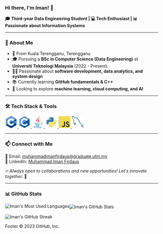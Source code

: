 ### Hi there, I'm Iman! 👋

**🎓 Third-year Data Engineering Student | 💻 Tech Enthusiast | 📊 Passionate about Information Systems**

---

### 🚀 About Me

- 📍 From Kuala Terengganu, Terengganu
- 🎓 Pursuing a **BSc in Computer Science (Data Engineering)** at **Universiti Teknologi Malaysia** (2022 - Present)
- 👨‍💻 Passionate about **software development, data analytics, and system design**
- 📚 Currently learning **GitHub fundamentals & C++**
- 🎯 Looking to explore **machine learning, cloud computing, and AI**

---

### 🛠️ Tech Stack & Tools

<p align="left">
  <a href="https://www.w3schools.com/cpp/" target="_blank" rel="noreferrer">
    <img src="https://raw.githubusercontent.com/devicons/devicon/master/icons/cplusplus/cplusplus-original.svg" alt="C++" width="40" height="40"/>
  </a>
  <a href="https://www.w3schools.com/cs/" target="_blank" rel="noreferrer">
    <img src="https://raw.githubusercontent.com/devicons/devicon/master/icons/c/c-original.svg" alt="C" width="40" height="40"/>
  </a>
  <a href="https://www.java.com" target="_blank" rel="noreferrer">
    <img src="https://raw.githubusercontent.com/devicons/devicon/master/icons/java/java-original.svg" alt="Java" width="40" height="40"/>
  </a>
  <a href="https://www.python.org/" target="_blank" rel="noreferrer">
    <img src="https://raw.githubusercontent.com/devicons/devicon/master/icons/python/python-original.svg" alt="Python" width="40" height="40"/>
  </a>
  <a href="https://developer.mozilla.org/en-US/docs/Web/JavaScript" target="_blank" rel="noreferrer">
    <img src="https://raw.githubusercontent.com/devicons/devicon/master/icons/javascript/javascript-original.svg" alt="JavaScript" width="40" height="40"/>
  </a>
  <a href="https://www.mysql.com/" target="_blank" rel="noreferrer">
    <img src="https://raw.githubusercontent.com/devicons/devicon/master/icons/mysql/mysql-original.svg" alt="MySQL" width="40" height="40"/>
  </a>
</p>

---

### 📫 Connect with Me

📧 Email: [muhammadimanfirdaus@graduate.utm.my](mailto:muhammadimanfirdaus@graduate.utm.my)  
💼 LinkedIn: [Muhammad Iman Firdaus](www.linkedin.com/in/imanfirdaus-a22ec0216)  




_🔥 Always open to collaborations and new opportunities! Let's innovate together._ 🚀

---

### 📊 GitHub Stats

<p>
  <img align="left" src="https://github-readme-stats.vercel.app/api/top-langs?username=MuhammadImanFirdaus&show_icons=true&locale=en&layout=compact" alt="Iman's Most Used Languages" />
</p>

<p>
  <img align="center" src="https://github-readme-stats.vercel.app/api?username=MuhammadImanFirdaus&show_icons=true&theme=radical" alt="Iman's GitHub Stats" />
</p>

<p>
  <img align="center" src="https://github-readme-streak-stats.herokuapp.com/?user=MuhammadImanFirdaus&theme=radical" alt="Iman's GitHub Streak" />
</p>


Footer
© 2023 GitHub, Inc.

